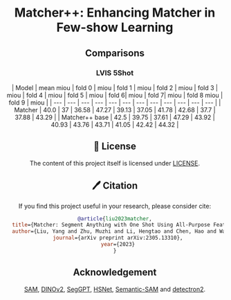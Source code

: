 <div align="center">

<h1>Matcher++: Enhancing Matcher in Few-show Learning </h1>

## Comparisons
### LVIS 5Shot
| Model | mean miou | fold 0  | miou | fold 1 | miou | fold 2 | miou | fold 3 | miou | fold 4 | miou | fold 5 | miou | fold 6| miou | fold 7| miou | fold 8  miou | fold 9 | miou |
| --- | --- | --- | --- | --- | --- | --- | --- | --- | --- | --- | --- |
| Matcher | 40.0 | 37 | 36.58 | 47.27 | 39.13 | 37.05 | 41.78 | 42.68 | 37.7 | 37.88 | 43.29 |
| Matcher++ base | 42.5 | 39.75 | 37.61 | 47.29 | 43.92 | 40.93 | 43.76 | 43.71 | 41.05 | 42.42 | 44.32 |

## 🎫 License

The content of this project itself is licensed under [LICENSE](LICENSE).

## 🖊️ Citation


If you find this project useful in your research, please consider cite:


```BibTeX
@article{liu2023matcher,
  title={Matcher: Segment Anything with One Shot Using All-Purpose Feature Matching},
  author={Liu, Yang and Zhu, Muzhi and Li, Hengtao and Chen, Hao and Wang, Xinlong and Shen, Chunhua},
  journal={arXiv preprint arXiv:2305.13310},
  year={2023}
}
```

## Acknowledgement
[SAM](https://github.com/facebookresearch/segment-anything), [DINOv2](https://github.com/facebookresearch/dinov2), [SegGPT](https://github.com/baaivision/Painter/tree/main/SegGPT), [HSNet](https://github.com/juhongm999/hsnet), [Semantic-SAM](https://github.com/UX-Decoder/Semantic-SAM) and [detectron2](https://github.com/facebookresearch/detectron2).
